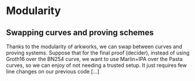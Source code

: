 # Modularity
## Swapping curves and proving schemes
Thanks to the modularity of arkworks, we can swap between curves and proving systems.
Suppose that for the final proof (decider), instead of using Groth16 over the BN254 curve, we want to use Marlin+IPA over the Pasta curves, so we can enjoy of not needing a trusted setup.
It just requires few line changes on our previous code [...]
